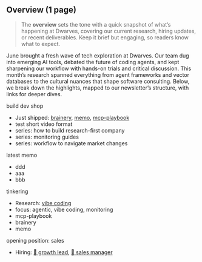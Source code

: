 ## Overview (1 page)

> The **overview** sets the tone with a quick snapshot of what’s happening at Dwarves, covering our current research, hiring updates, or recent deliverables. Keep it brief but engaging, so readers know what to expect.

June brought a fresh wave of tech exploration at Dwarves. Our team dug into emerging AI tools, debated the future of coding agents, and kept sharpening our workflow with hands-on trials and critical discussion. This month’s research spanned everything from agent frameworks and vector databases to the cultural nuances that shape software consulting. Below, we break down the highlights, mapped to our newsletter’s structure, with links for deeper dives.

build dev shop

- Just shipped: [brainery](updates/build-log/brainery/readme.md), [memo](updates/build-log/memo/readme.md), [mcp-playbook](updates/build-log/playbook/readme.md)
- test short video format
- series: how to build research-first company
- series: monitoring guides
- series: workflow to navigate market changes

latest memo
<query>

- ddd
- aaa
- bbb

tinkering

- Research: [vibe coding](updates/build-log/vibe-coding/readme.md)
- focus: agentic, vibe coding, monitoring
- mcp-playbook
- brainery
- memo

opening position: sales

- Hiring: [🧠 growth lead](careers/open-positions/growth-lead.md), [💼 sales manager](careers/open-positions/sales-manager.md)
